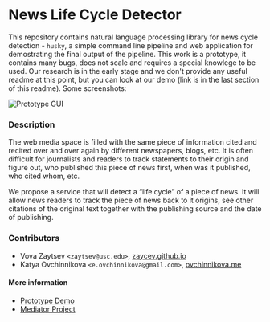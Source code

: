 News Life Cycle Detector
========================

This repository contains natural language processing library for news cycle detection - `husky`, a simple command line pipeline and web application for demostrating the final output of the pipeline. This work is a prototype, it contains many bugs, does not scale and requires a special knowlege to be used. Our research is in the early stage and we don't provide any useful readme at this point, but you can look at our demo (link is in the last section of this readme). Some screenshots:

![Prototype GUI](https://raw.githubusercontent.com/MediaAnalysisTools/nlcd/dev/prototype.png)

### Description

The web media space is filled with the same piece of information cited and recited over and over again by different newspapers, blogs, etc. It is often difficult for journalists and readers to track statements to their origin and figure out, who published this piece of news first, when was it published, who cited whom, etc.

We propose a service that will detect a “life cycle” of a piece of news. It will allow news readers to track the piece of news back to it origins, see other citations of the original text together with the publishing source and the date of publishing.

### Contributors

* Vova Zaytsev `<zaytsev@usc.edu>`, [zaycev.github.io](http://zaycev.github.io/)
* Katya Ovchinnikova `<e.ovchinnikova@gmail.com>`, [ovchinnikova.me](http://ovchinnikova.me/)

#### More information

* [Prototype Demo](http://mediaanalysistools.github.io/app.html)
* [Mediator Project](http://mediaanalysistools.github.io)
